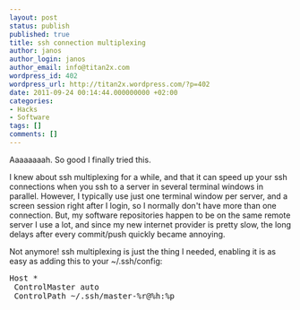```yaml
---
layout: post
status: publish
published: true
title: ssh connection multiplexing
author: janos
author_login: janos
author_email: info@titan2x.com
wordpress_id: 402
wordpress_url: http://titan2x.wordpress.com/?p=402
date: 2011-09-24 00:14:44.000000000 +02:00
categories:
- Hacks
- Software
tags: []
comments: []
---
```

Aaaaaaaah. So good I finally tried this.

I knew about ssh multiplexing for a while, and that it can speed up your ssh connections when you ssh to a server in several terminal windows in parallel. However, I typically use just one terminal window per server, and a screen session right after I login, so I normally don't have more than one connection. But, my software repositories happen to be on the same remote server I use a lot, and since my new internet provider is pretty slow, the long delays after every commit/push quickly became annoying.

Not anymore! ssh multiplexing is just the thing I needed, enabling it is as easy as adding this to your ~/.ssh/config:
<pre>Host *
 ControlMaster auto
 ControlPath ~/.ssh/master-%r@%h:%p</pre>
